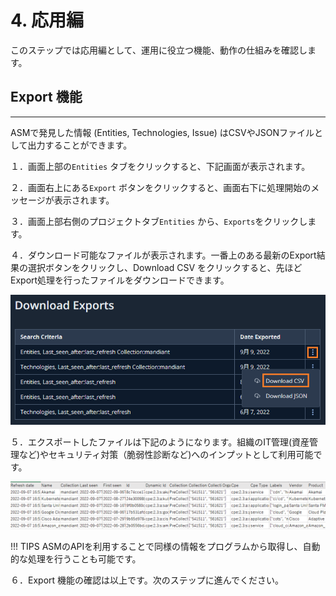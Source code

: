 # 4. 応用編



このステップでは応用編として、運用に役立つ機能、動作の仕組みを確認します。

## Export 機能

---

ASMで発見した情報 (Entities, Technologies, Issue) はCSVやJSONファイルとして出力することができます。

１．画面上部の`Entities` タブをクリックすると、下記画面が表示されます。

２．画面右上にある`Export` ボタンをクリックすると、画面右下に処理開始のメッセージが表示されます。

３．画面上部右側のプロジェクトタブ`Entities` から、`Exports`をクリックします。

４．ダウンロード可能なファイルが表示されます。一番上のある最新のExport結果の選択ボタンをクリックし、Download CSV をクリックすると、先ほどExport処理を行ったファイルをダウンロードできます。

![](images/2022-09-09-15-46-52-image.png)

５．エクスポートしたファイルは下記のようになります。組織のIT管理(資産管理など)やセキュリティ対策（脆弱性診断など)へのインプットとして利用可能です。

![](images/2022-09-09-15-55-51-image.png)

!!! TIPS
    ASMのAPIを利用することで同様の情報をプログラムから取得し、自動的な処理を行うことも可能です。

６．Export 機能の確認は以上です。次のステップに進んでください。
